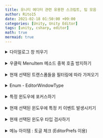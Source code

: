 ```yaml
---
title: 유니티 에디터 관련 유용한 스크립트, 팁 모음
author: Rito15
date: 2021-02-18 01:50:00 +09:00
categories: [Unity, Unity Editor]
tags: [unity, csharp, editor]
math: true
mermaid: true
---
```


<details>
<summary markdown="span"> 
다이얼로그 창 띄우기
</summary>

```cs
bool res1 = EditorUtility.DisplayDialog("Title", "Message", "OK");
bool res2 = EditorUtility.DisplayDialog("Title", "Message", "OK", "Cancel");
```

</details>

<br>

<details>
<summary markdown="span"> 
우클릭 MenuItem 메소드 중복 호출 방지하기
</summary>

- 게임오브젝트를 다중 선택하고 우클릭 메뉴를 통해 실행했을 때 생기는 중복 호출 버그 방지

- 다이얼로그를 띄우면 방지 안되니 주의

```cs
private static string _prevMethodCallInfo = "";

/// <summary> 같은 메소드가 이미 실행됐었는지 검사 (중복 메소드 호출 제한용) </summary>
private static bool IsDuplicatedMethodCall([System.Runtime.CompilerServices.CallerMemberName] string memberName = "")
{
    string info = memberName + DateTime.Now.ToString();

    if (_prevMethodCallInfo.Equals(info))
    {
        return true;
    }
    else
    {
        _prevMethodCallInfo = info;
        return false;
    }
}

[MenuItem("GameObject/Rito/Test", priority = -999)]
private static void TestUsage()
{
    if(IsDuplicatedMethodCall()) return;

    // ...
}
```

</details>

<br>

<details>
<summary markdown="span"> 
현재 선택된 트랜스폼들을 필터링에 따라 가져오기
</summary>

```cs
// 선택된 트랜스폼들 중에 루트들만, 프리팹 제외하고 가져오기
Selection.transforms;

/// <summary> 현재 선택된 트랜스폼들 중 계층 관계에 있는 것들은 최상위 부모만 필터링하여 가져오기 </summary>
private static Transform[] SelectedTopLevelTransforms => Selection.GetTransforms(SelectionMode.TopLevel);

/// <summary> 현재 선택된 모든 트랜스폼들을 필터링 없이 그대로 가져오기 </summary>
private static Transform[] SelectedAllTransforms
    => Selection.GetTransforms(SelectionMode.Unfiltered);
```

</details>

<br>

<details>
<summary markdown="span"> 
Enum - EditorWindowType
</summary>

```cs
[Flags]
private enum EditorWindowType
{
    Scene = 1,
    Game  = 2,
    Inspector = 4,
    Hierarchy = 8,
    Project   = 16,
    Console   = 32
}
```

</details>

<br>

<details>
<summary markdown="span"> 
특정 윈도우에 포커스하기
</summary>

```cs
private static void FocusOnWindow(EditorWindowType windowType)
{
    EditorApplication.ExecuteMenuItem("Window/General/" + windowType.ToString());
}
```

</details>

<br>

<details>
<summary markdown="span"> 
현재 선택된 윈도우에 특정 키 이벤트 발생시키기
</summary>

```cs
/// <summary> 현재 선택된 윈도우에 특정 키 이벤트 발생시키기 </summary>
private static void InvokeKeyEventOnFocusedWindow(KeyCode key, EventType eventType)
{
    var keyEvent = new Event { keyCode = key, type = eventType };
    EditorWindow.focusedWindow.SendEvent(keyEvent);
}
```

</details>

<br>

<details>
<summary markdown="span"> 
현재 선택된 윈도우 타입 검사하기
</summary>

```cs
// using System.Linq;

/// <summary> 현재 활성화된 윈도우 타입 검사 (OR 연산으로 다중 검사 가능) </summary>
private static bool CheckFocusedWindow(EditorWindowType type)
{
    string currentWindowTitle = EditorWindow.focusedWindow.titleContent.text;
    var enumElements = Enum.GetValues(typeof(EditorWindowType)).Cast<EditorWindowType>();

    foreach (var item in enumElements)
    {
        if((type & item) != 0 && item.ToString() == currentWindowTitle)
            return true;
    }

    return false;
}
```

</details>

<br>

<details>
<summary markdown="span"> 
메뉴 아이템 : 토글 체크 (EditorPrefs 이용)
</summary>

```cs
private const string ActivationMenuName = "Window/MENU_EXAMPLE/Activated";
private const string ActivationSettingName = "MENU_EXAMPLE_Activated";

public static bool Activated
{
    get { return EditorPrefs.GetBool(ActivationSettingName, true); }
    set { EditorPrefs.SetBool(ActivationSettingName, value); }
}

[MenuItem(ActivationMenuName)]
private static void ActivationToggle() => Activated = !Activated;

[MenuItem(ActivationMenuName, true)]
private static bool ActivationToggleValidate()
{
    Menu.SetChecked(ActivationMenuName, Activated);
    return true;
}
```

</details>


